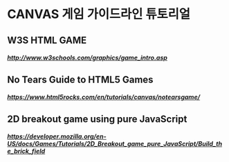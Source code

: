 # CANVAS 게임 가이드라인 튜토리얼
## W3S HTML GAME
##### http://www.w3schools.com/graphics/game_intro.asp
## No Tears Guide to HTML5 Games 
##### https://www.html5rocks.com/en/tutorials/canvas/notearsgame/
## 2D breakout game using pure JavaScript
##### https://developer.mozilla.org/en-US/docs/Games/Tutorials/2D_Breakout_game_pure_JavaScript/Build_the_brick_field